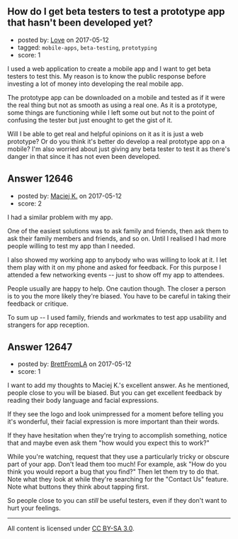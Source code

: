 ## How do I get beta testers to test a prototype app that hasn't been developed yet?

- posted by: [Love](https://stackexchange.com/users/5771807/love) on 2017-05-12
- tagged: `mobile-apps`, `beta-testing`, `prototyping`
- score: 1

I used a web application to create a mobile app and I want to get beta testers to test this. My reason is to know the public response before investing a lot of money into developing the real mobile app.

The prototype app can be downloaded on a mobile and tested as if it were the real thing but not as smooth as using a real one. As it is a prototype, some things are functioning while I left some out but not to the point of confusing the tester but just enought to get the gist of it.

Will I be able to get real and helpful opinions on it as it is just a web prototype? Or do you think it's better do develop a real prototype app on a mobile? I'm also worried about just giving any beta tester to test it as there's danger in that since it has not even been developed.


## Answer 12646

- posted by: [Maciej K.](https://stackexchange.com/users/7439907/maciej-k) on 2017-05-12
- score: 2

I had a similar problem with my app. 

One of the easiest solutions was to ask family and friends, then ask them to ask their family members and friends, and so on. Until I realised I had more people willing to test my app than I needed.

I also showed my working app to anybody who was willing to look at it. I let them play with it on my phone and asked for feedback. For this purpose I attended a few networking events -- just to show off my app to attendees.

People usually are happy to help. One caution though. The closer a person is to you the more likely they're biased. You have to be careful in taking their feedback or critique.

To sum up -- I used family, friends and workmates to test app usability and strangers for app reception.


## Answer 12647

- posted by: [BrettFromLA](https://stackexchange.com/users/2813127/brettfromla) on 2017-05-12
- score: 1

I want to add my thoughts to Maciej K.'s excellent answer. As he mentioned, people close to you will be biased. But you can get excellent feedback by reading their body language and facial expressions.

If they see the logo and look unimpressed for a moment before telling you it's wonderful, their facial expression is more important than their words.

If they have hesitation when they're trying to accomplish something, notice that and maybe even ask them "how would you expect this to work?"

While you're watching, request that they use a particularly tricky or obscure part of your app. Don't lead them too much! For example, ask "How do you think you would report a bug that you find?" Then let them try to do that. Note what they look at while they're searching for the "Contact Us" feature. Note what buttons they think about tapping first.

So people close to you can _still_ be useful testers, even if they don't want to hurt your feelings.



---

All content is licensed under [CC BY-SA 3.0](https://creativecommons.org/licenses/by-sa/3.0/).
